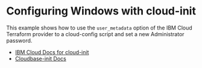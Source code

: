 # Configuring Windows with cloud-init

This example shows how to use the `user_metadata` option of the IBM Cloud Terraform provider to a cloud-config script and set a new Administrator password.

* [IBM Cloud Docs for cloud-init](https://console.bluemix.net/docs/infrastructure/image-templates/image_cloud-init.html#provisioning-with-a-cloud-init-enabled-image)
* [Cloudbase-init Docs](https://cloudbase-init.readthedocs.io/en/latest/userdata.html)

